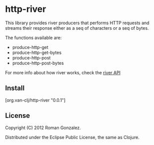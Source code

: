 # http-river

This library provides river producers that performs HTTP requests
and streams their response either as a seq of characters or a seq
of bytes.

The functions available are:

* produce-http-get
* produce-http-get-bytes
* produce-http-post
* produce-http-post-bytes

For more info about how river works, check the
[river API](http://github.com/roman/river)

## Install

[org.van-clj/http-river "0.0.1"]

## License

Copyright (C) 2012 Roman Gonzalez.

Distributed under the Eclipse Public License, the same as Clojure.
